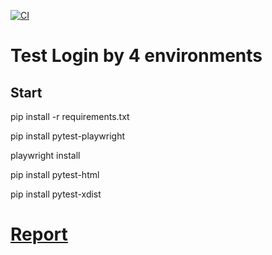 [![CI](https://github.com/javalenciacai/playwrigth.test.python/actions/workflows/main.yml/badge.svg)](https://github.com/javalenciacai/playwrigth.test.python/actions/workflows/main.yml)

# Test Login by 4 environments

## Start
pip install -r requirements.txt
  
pip install pytest-playwright

playwright install

pip install pytest-html

pip install pytest-xdist



# [Report](https://javalenciacai.github.io/playwrigth.test.python/report.html)
